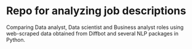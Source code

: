 # Repo for analyzing job descriptions 
Comparing Data analyst, Data scientist and Business analyst roles using web-scraped data obtained from Diffbot and several NLP packages in Python. 

